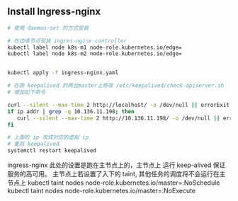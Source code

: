 ## Install Ingress-nginx

```bash
# 使用 daemon-set 的方式安装

# 在边缘节点安装 ingres-nginx-controller
kubectl label node k8s-m1 node-role.kubernetes.io/edge=
kubectl label node k8s-m2 node-role.kubernetes.io/edge=


kubectl apply -f ingress-nginx.yaml

# 在跑 keepalived 的两台master上修改 /etc/keepalived/check-apiserver.sh
# 增加如下命令 

curl --silent --max-time 2 http://localhost/ -o /dev/null || errorExit "Error GET http://localhost/"
if ip addr | grep -q 10.136.11.198; then
   curl --silent --max-time 2 http://10.136.11.198/ -o /dev/null || errorExit "Error GET http://10.136.11.198/"
fi

# 上面的 ip 改成对应的虚拟 ip
# 重启 keepalived 
systemctl restart keepalived
```

ingress-nginx 此处的设置是跑在主节点上的，主节点上 运行 keep-alived 保证服务的高可用。
主节点上若设置了入下的 taint, 其他任务的调度将不会运行在主节点上
kubectl taint nodes <node-name> node-role.kubernetes.io/master=:NoSchedule
kubectl taint nodes <node-name> node-role.kubernetes.io/master=:NoExecute


